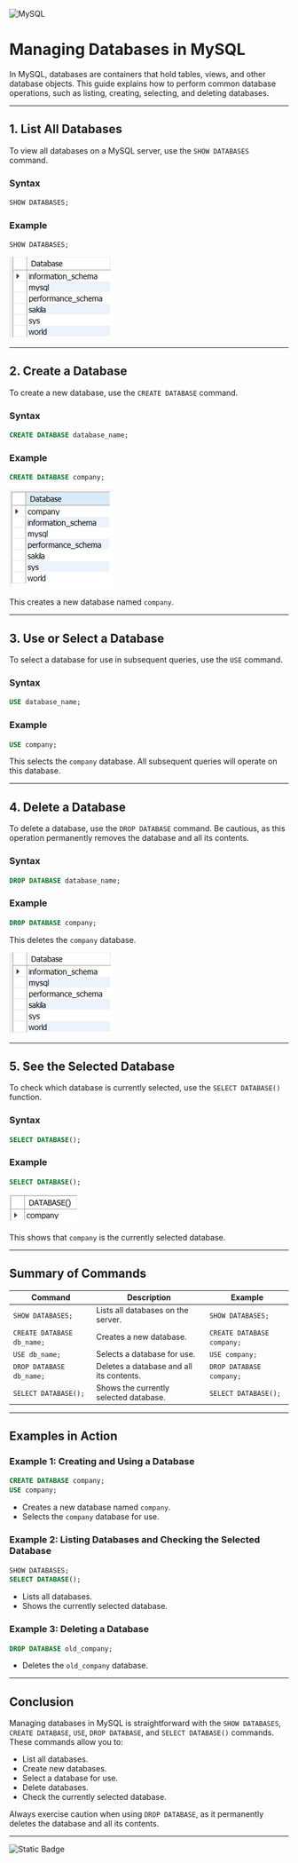 ![MySQL](https://img.shields.io/badge/mysql-4479A1.svg?style=for-the-badge&logo=mysql&logoColor=white)

# Managing Databases in MySQL

In MySQL, databases are containers that hold tables, views, and other database objects. This guide explains how to perform common database operations, such as listing, creating, selecting, and deleting databases.

---

## 1. List All Databases
To view all databases on a MySQL server, use the `SHOW DATABASES` command.

### Syntax
```sql
SHOW DATABASES;
```

### Example
```sql
SHOW DATABASES;
```
<img src="../assets/database (1).png" alt="table">

---

## 2. Create a Database
To create a new database, use the `CREATE DATABASE` command.

### Syntax
```sql
CREATE DATABASE database_name;
```

### Example
```sql
CREATE DATABASE company;
```
<img src="../assets/database (2).png" alt="table">

This creates a new database named `company`.

---

## 3. Use or Select a Database
To select a database for use in subsequent queries, use the `USE` command.

### Syntax
```sql
USE database_name;
```

### Example
```sql
USE company;
```
This selects the `company` database. All subsequent queries will operate on this database.

---

## 4. Delete a Database
To delete a database, use the `DROP DATABASE` command. Be cautious, as this operation permanently removes the database and all its contents.

### Syntax
```sql
DROP DATABASE database_name;
```

### Example
```sql
DROP DATABASE company;
```
This deletes the `company` database.

<img src="../assets/database (1).png" alt="table">

---

## 5. See the Selected Database
To check which database is currently selected, use the `SELECT DATABASE()` function.

### Syntax
```sql
SELECT DATABASE();
```

### Example
```sql
SELECT DATABASE();
```
<img src="../assets/database (3).png" alt="table">

This shows that `company` is the currently selected database.

---

## Summary of Commands
| Command                  | Description                                      | Example                              |
|--------------------------|--------------------------------------------------|--------------------------------------|
| `SHOW DATABASES;`        | Lists all databases on the server.               | `SHOW DATABASES;`                   |
| `CREATE DATABASE db_name;`| Creates a new database.                         | `CREATE DATABASE company;`  |
| `USE db_name;`           | Selects a database for use.                      | `USE company;`                  |
| `DROP DATABASE db_name;` | Deletes a database and all its contents.         | `DROP DATABASE company;`    |
| `SELECT DATABASE();`     | Shows the currently selected database.           | `SELECT DATABASE();`                |

---

## Examples in Action

### Example 1: Creating and Using a Database
```sql
CREATE DATABASE company;
USE company;
```
- Creates a new database named `company`.
- Selects the `company` database for use.

### Example 2: Listing Databases and Checking the Selected Database
```sql
SHOW DATABASES;
SELECT DATABASE();
```
- Lists all databases.
- Shows the currently selected database.

### Example 3: Deleting a Database
```sql
DROP DATABASE old_company;
```
- Deletes the `old_company` database.

---

## Conclusion
Managing databases in MySQL is straightforward with the `SHOW DATABASES`, `CREATE DATABASE`, `USE`, `DROP DATABASE`, and `SELECT DATABASE()` commands. These commands allow you to:
- List all databases.
- Create new databases.
- Select a database for use.
- Delete databases.
- Check the currently selected database.

Always exercise caution when using `DROP DATABASE`, as it permanently deletes the database and all its contents.

---

![Static Badge](https://img.shields.io/badge/Aditya%20Kumar-black?style=for-the-badge&logo=atlasos&logoColor=%23ffffff)